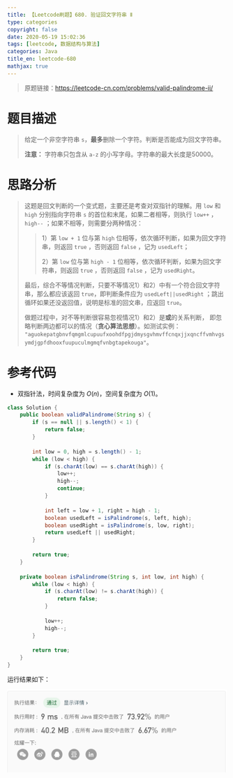 ```yaml
---
title: 【Leetcode刷题】680. 验证回文字符串 Ⅱ
type: categories
copyright: false
date: 2020-05-19 15:02:36
tags: [leetcode, 数据结构与算法]
categories: Java
title_en: leetcode-680
mathjax: true
---
```



> 原题链接：https://leetcode-cn.com/problems/valid-palindrome-ii/

# 题目描述

> 给定一个非空字符串 `s`，**最多**删除一个字符。判断是否能成为回文字符串。
>
> **注意：** 字符串只包含从 `a-z` 的小写字母。字符串的最大长度是50000。

# 思路分析

> 这题是回文判断的一个变式题，主要还是考查对双指针的理解。用 `low` 和 `high` 分别指向字符串 `s` 的首位和末尾，如果二者相等，则执行 `low++` ，`high--` ；如果不相等，则需要分两种情况：
>
> > 1）第 `low + 1` 位与第 `high` 位相等，依次循环判断，如果为回文字符串，则返回 `true` ，否则返回 `false` ，记为 `usedLeft`；
> >
> > 2）第 `low` 位与第 `high - 1` 位相等，依次循环判断，如果为回文字符串，则返回 `true` ，否则返回 `false` ，记为 `usedRight`。
>
> 最后，综合不等情况判断，只要不等情况1）和2）中有一个符合回文字符串，那么都应该返回 `true`，即判断条件应为  `usedLeft||usedRight`  ；跳出循环如果还没返回值，说明是标准的回文串，应返回 `true`。
>
> 做题过程中，对不等判断很容易忽视情况1）和2）是**或**的关系判断， 即忽略判断两边都可以的情况（**贪心算法思想**）。如测试实例：
> `"aguokepatgbnvfqmgmlcupuufxoohdfpgjdmysgvhmvffcnqxjjxqncffvmhvgsymdjgpfdhooxfuupuculmgmqfvnbgtapekouga"`。

# 参考代码

- 双指针法，时间复杂度为 $O(n)$，空间复杂度为 $O(1)$。

```java
class Solution {
    public boolean validPalindrome(String s) {
        if (s == null || s.length() < 1) {
            return false;
        }

        int low = 0, high = s.length() - 1;
        while (low < high) {
            if (s.charAt(low) == s.charAt(high)) {
                low++;
                high--;
                continue;
            }

            int left = low + 1, right = high - 1;
            boolean usedLeft = isPalindrome(s, left, high);
            boolean usedRight = isPalindrome(s, low, right);
            return usedLeft || usedRight;
        }

        return true;
    }

    private boolean isPalindrome(String s, int low, int high) {
        while (low < high) {
            if (s.charAt(low) != s.charAt(high)) {
                return false;
            }
            
            low++;
            high--;
        }
        
        return true;
    }
}
```

运行结果如下：

![双指针法](/images/leetcode_20200519104743.png)

